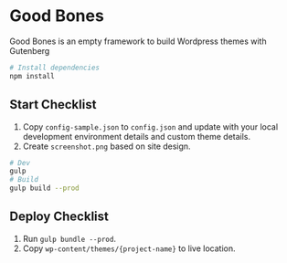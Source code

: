 # Good Bones
Good Bones is an empty framework to build Wordpress themes with Gutenberg

```bash
# Install dependencies
npm install
```

## Start Checklist
1. Copy `config-sample.json` to `config.json` and update with your local development environment details and custom theme details.
2. Create `screenshot.png` based on site design.

```bash
# Dev
gulp 
# Build
gulp build --prod
```

## Deploy Checklist
1. Run `gulp bundle --prod`.
2. Copy `wp-content/themes/{project-name}` to live location.